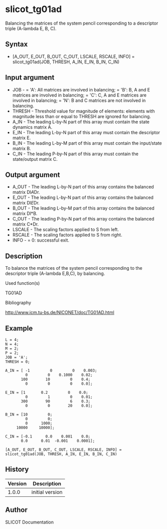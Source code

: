 

# slicot_tg01ad

Balancing the matrices of the system pencil corresponding to a descriptor triple (A-lambda E, B, C).

## Syntax

- [A_OUT, E_OUT, B_OUT, C_OUT, LSCALE, RSCALE, INFO] = slicot_tg01ad(JOB, THRESH, A_IN, E_IN, B_IN, C_IN)

## Input argument

 - JOB - = 'A':  All matrices are involved in balancing; = 'B':  B, A and E matrices are involved in balancing; = 'C':  C, A and E matrices are involved in balancing; = 'N':  B and C matrices are not involved in balancing.
 - THRESH - Threshold value for magnitude of elements: elements with magnitude less than or equal to THRESH are ignored for balancing.
 - A_IN - The leading L-by-N part of this array must contain the state dynamics matrix A.
 - E_IN - The leading L-by-N part of this array must contain the descriptor matrix E.
 - B_IN - The leading L-by-M part of this array must contain the input/state matrix B.
 - C_IN - The leading P-by-N part of this array must contain the state/output matrix C.

## Output argument

 - A_OUT - The leading L-by-N part of this array contains the balanced matrix Dl*A*Dr.
 - E_OUT - The leading L-by-N part of this array contains the balanced matrix Dl*E*Dr.
 - B_OUT - The leading L-by-M part of this array contains the balanced matrix Dl*B.
 - C_OUT - The leading P-by-N part of this array contains the balanced matrix C*Dr.
 - LSCALE - The scaling factors applied to S from left.
 - RSCALE - The scaling factors applied to S from right.
 - INFO - = 0:  successful exit.

## Description


  <p>To balance the matrices of the system pencil corresponding to the descriptor triple (A-lambda E,B,C), by balancing.</p>


Used function(s)

TG01AD

Bibliography

http://www.icm.tu-bs.de/NICONET/doc/TG01AD.html

## Example

```Nelson
L = 4;
N = 4;
M = 2;
P = 2;
JOB = 'A';
THRESH = 0;

A_IN = [ -1         0         0    0.003;
         0         0    0.1000    0.02;
       100        10         0    0.4;
         0         0         0    0.0];

E_IN = [1       0.2         0    0.0;
         0         1         0    0.01;
       300        90         6    0.3;
         0         0        20    0.0];

B_IN = [10         0;
         0         0;
         0      1000;
     10000     10000];

C_IN = [-0.1      0.0    0.001    0.0;
       0.0      0.01  -0.001    0.0001];

[A_OUT, E_OUT, B_OUT, C_OUT, LSCALE, RSCALE, INFO] = slicot_tg01ad(JOB, THRESH, A_IN, E_IN, B_IN, C_IN)
```

## History

|Version|Description|
|------|------|
|1.0.0|initial version|


## Author

SLICOT Documentation



